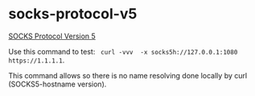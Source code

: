 # socks-protocol-v5
[SOCKS Protocol Version 5](https://datatracker.ietf.org/doc/html/rfc1928#autoid-2)

Use this command to test:
``` curl -vvv  -x socks5h://127.0.0.1:1080 https://1.1.1.1```.

This command allows so there is no name resolving done locally by curl (SOCKS5-hostname version).

